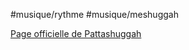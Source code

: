 #musique/rythme #musique/meshuggah

[Page officielle de Pattashuggah](https://grahack.github.io/pattashuggah/)
